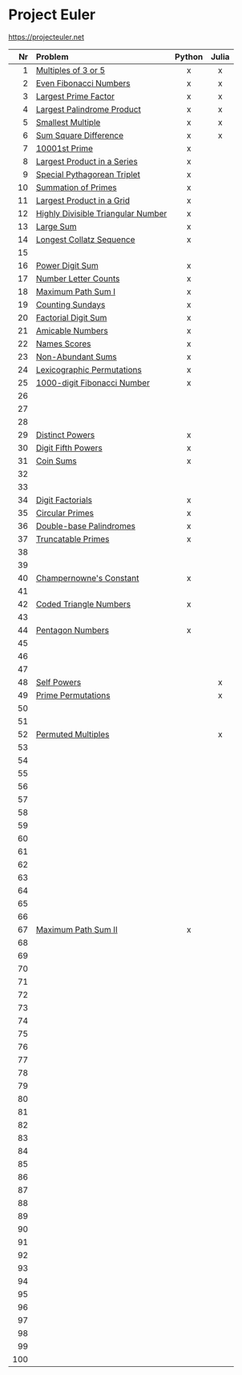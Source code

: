 # Project Euler

https://projecteuler.net  

| Nr  | Problem                                                                      | Python | Julia |
|----:|:-----------------------------------------------------------------------------|:------:|:-----:|
|   1 | [Multiples of 3 or 5](https://projecteuler.net/problem=1)                    | x      | x     |
|   2 | [Even Fibonacci Numbers](https://projecteuler.net/problem=2)                 | x      | x     |
|   3 | [Largest Prime Factor](https://projecteuler.net/problem=3)                   | x      | x     |
|   4 | [Largest Palindrome Product](https://projecteuler.net/problem=4)             | x      | x     |
|   5 | [Smallest Multiple](https://projecteuler.net/problem=5)                      | x      | x     |
|   6 | [Sum Square Difference](https://projecteuler.net/problem=6)                  | x      | x     |
|   7 | [10001st Prime](https://projecteuler.net/problem=7)                          | x      |       |
|   8 | [Largest Product in a Series](https://projecteuler.net/problem=8)            | x      |       |
|   9 | [Special Pythagorean Triplet](https://projecteuler.net/problem=9)            | x      |       |
|  10 | [Summation of Primes](https://projecteuler.net/problem=10)                   | x      |       |
|  11 | [Largest Product in a Grid](https://projecteuler.net/problem=11)             | x      |       |
|  12 | [Highly Divisible Triangular Number](https://projecteuler.net/problem=12)    | x      |       |
|  13 | [Large Sum](https://projecteuler.net/problem=13)                             | x      |       |
|  14 | [Longest Collatz Sequence](https://projecteuler.net/problem=14)              | x      |       |
|  15 |                                                                              |        |       |
|  16 | [Power Digit Sum](https://projecteuler.net/problem=16)                       | x      |       |
|  17 | [Number Letter Counts](https://projecteuler.net/problem=17)                  | x      |       |
|  18 | [Maximum Path Sum I](https://projecteuler.net/problem=18)                    | x      |       |
|  19 | [Counting Sundays](https://projecteuler.net/problem=19)                      | x      |       |
|  20 | [Factorial Digit Sum](https://projecteuler.net/problem=20)                   | x      |       |
|  21 | [Amicable Numbers](https://projecteuler.net/problem=21)                      | x      |       |
|  22 | [Names Scores](https://projecteuler.net/problem=22)                          | x      |       |
|  23 | [Non-Abundant Sums](https://projecteuler.net/problem=23)                     | x      |       |
|  24 | [Lexicographic Permutations](https://projecteuler.net/problem=24)            | x      |       |
|  25 | [1000-digit Fibonacci Number](https://projecteuler.net/problem=25)           | x      |       |
|  26 |                                                                              |        |       |
|  27 |                                                                              |        |       |
|  28 |                                                                              |        |       |
|  29 | [Distinct Powers](https://projecteuler.net/problem=29)                       | x      |       |
|  30 | [Digit Fifth Powers](https://projecteuler.net/problem=30)                    | x      |       |
|  31 | [Coin Sums](https://projecteuler.net/problem=31)                             | x      |       |
|  32 |                                                                              |        |       |
|  33 |                                                                              |        |       |
|  34 | [Digit Factorials](https://projecteuler.net/problem=34)                      | x      |       |
|  35 | [Circular Primes](https://projecteuler.net/problem=35)                       | x      |       |
|  36 | [Double-base Palindromes](https://projecteuler.net/problem=36)               | x      |       |
|  37 | [Truncatable Primes](https://projecteuler.net/problem=37)                    | x      |       |
|  38 |                                                                              |        |       |
|  39 |                                                                              |        |       |
|  40 | [Champernowne's Constant](https://projecteuler.net/problem=40)               | x      |       |
|  41 |                                                                              |        |       |
|  42 | [Coded Triangle Numbers](https://projecteuler.net/problem=42)                | x      |       |
|  43 |                                                                              |        |       |
|  44 | [Pentagon Numbers](https://projecteuler.net/problem=44)                      | x      |       |
|  45 |                                                                              |        |       |
|  46 |                                                                              |        |       |
|  47 |                                                                              |        |       |
|  48 | [Self Powers](https://projecteuler.net/problem=48)                           |        | x     |
|  49 | [Prime Permutations](https://projecteuler.net/problem=49)                    |        | x     |
|  50 |                                                                              |        |       |
|  51 |                                                                              |        |       |
|  52 | [Permuted Multiples](https://projecteuler.net/problem=52)                    |        | x     |
|  53 |                                                                              |        |       |
|  54 |                                                                              |        |       |
|  55 |                                                                              |        |       |
|  56 |                                                                              |        |       |
|  57 |                                                                              |        |       |
|  58 |                                                                              |        |       |
|  59 |                                                                              |        |       |
|  60 |                                                                              |        |       |
|  61 |                                                                              |        |       |
|  62 |                                                                              |        |       |
|  63 |                                                                              |        |       |
|  64 |                                                                              |        |       |
|  65 |                                                                              |        |       |
|  66 |                                                                              |        |       |
|  67 | [Maximum Path Sum II](https://projecteuler.net/problem=67)                   | x      |       |
|  68 |                                                                              |        |       |
|  69 |                                                                              |        |       |
|  70 |                                                                              |        |       |
|  71 |                                                                              |        |       |
|  72 |                                                                              |        |       |
|  73 |                                                                              |        |       |
|  74 |                                                                              |        |       |
|  75 |                                                                              |        |       |
|  76 |                                                                              |        |       |
|  77 |                                                                              |        |       |
|  78 |                                                                              |        |       |
|  79 |                                                                              |        |       |
|  80 |                                                                              |        |       |
|  81 |                                                                              |        |       |
|  82 |                                                                              |        |       |
|  83 |                                                                              |        |       |
|  84 |                                                                              |        |       |
|  85 |                                                                              |        |       |
|  86 |                                                                              |        |       |
|  87 |                                                                              |        |       |
|  88 |                                                                              |        |       |
|  89 |                                                                              |        |       |
|  90 |                                                                              |        |       |
|  91 |                                                                              |        |       |
|  92 |                                                                              |        |       |
|  93 |                                                                              |        |       |
|  94 |                                                                              |        |       |
|  95 |                                                                              |        |       |
|  96 |                                                                              |        |       |
|  97 |                                                                              |        |       |
|  98 |                                                                              |        |       |
|  99 |                                                                              |        |       |
| 100 |                                                                              |        |       |

